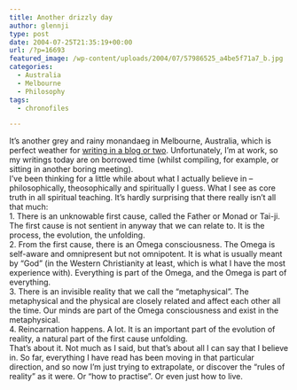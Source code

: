 ```yaml
---
title: Another drizzly day
author: glennji
type: post
date: 2004-07-25T21:35:19+00:00
url: /?p=16693
featured_image: /wp-content/uploads/2004/07/57986525_a4be5f71a7_b.jpg
categories:
  - Australia
  - Melbourne
  - Philosophy
tags:
  - chronofiles

---
```

<div class="post">
  <div class="post-body">
    It&#8217;s another grey and rainy monandaeg in Melbourne, Australia, which is perfect weather for <a href="https://web.archive.org/web/20041113224057/http://kiltedaussie.blogspot.com/2004/07/fun.html">writing in a blog or two</a>. Unfortunately, I&#8217;m at work, so my writings today are on borrowed time (whilst compiling, for example, or sitting in another boring meeting).<br /> I&#8217;ve been thinking for a little while about what I actually believe in &#8211; philosophically, theosophically and spiritually I guess. What I see as core truth in all spiritual teaching. It&#8217;s hardly surprising that there really isn&#8217;t all that much:<br /> 1. There is an unknowable first cause, called the Father or Monad or Tai-ji. The first cause is not sentient in anyway that we can relate to. It is the process, the evolution, the unfolding.<br /> 2. From the first cause, there is an Omega consciousness. The Omega is self-aware and omnipresent but not omnipotent. It is what is usually meant by &#8220;God&#8221; (in the Western Christianity at least, which is what I have the most experience with). Everything is part of the Omega, and the Omega is part of everything.<br /> 3. There is an invisible reality that we call the &#8220;metaphysical&#8221;. The metaphysical and the physical are closely related and affect each other all the time. Our minds are part of the Omega consciousness and exist in the metaphysical.<br /> 4. Reincarnation happens. A lot. It is an important part of the evolution of reality, a natural part of the first cause unfolding.<br /> That&#8217;s about it. Not much as I said, but that&#8217;s about all I can say that I believe in. So far, everything I have read has been moving in that particular direction, and so now I&#8217;m just trying to extrapolate, or discover the &#8220;rules of reality&#8221; as it were. Or &#8220;how to practise&#8221;. Or even just how to live.
  </div>
</div>
